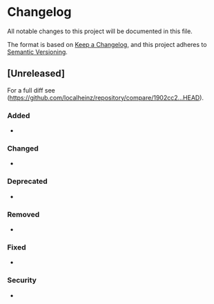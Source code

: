 # Changelog

All notable changes to this project will be documented in this file.

The format is based on [Keep a Changelog](https://keepachangelog.com/en/1.0.0/),
and this project adheres to [Semantic Versioning](https://semver.org/spec/v2.0.0.html).

## [Unreleased]

For a full diff see (https://github.com/localheinz/repository/compare/1902cc2...HEAD).

### Added

*

### Changed

*

### Deprecated

*

### Removed

*

### Fixed

*

### Security

*
